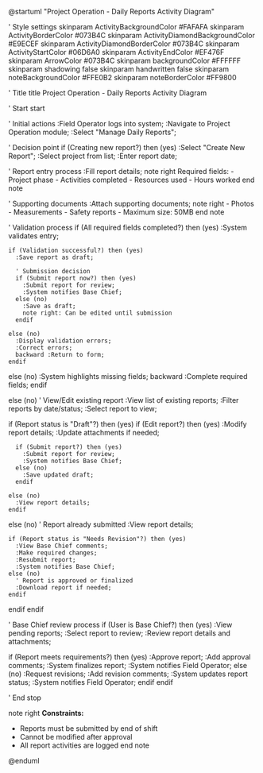 @startuml "Project Operation - Daily Reports Activity Diagram"

' Style settings
skinparam ActivityBackgroundColor #FAFAFA
skinparam ActivityBorderColor #073B4C
skinparam ActivityDiamondBackgroundColor #E9ECEF
skinparam ActivityDiamondBorderColor #073B4C
skinparam ActivityStartColor #06D6A0
skinparam ActivityEndColor #EF476F
skinparam ArrowColor #073B4C
skinparam backgroundColor #FFFFFF
skinparam shadowing false
skinparam handwritten false
skinparam noteBackgroundColor #FFE0B2
skinparam noteBorderColor #FF9800

' Title
title Project Operation - Daily Reports Activity Diagram

' Start
start

' Initial actions
:Field Operator logs into system;
:Navigate to Project Operation module;
:Select "Manage Daily Reports";

' Decision point
if (Creating new report?) then (yes)
  :Select "Create New Report";
  :Select project from list;
  :Enter report date;
  
  ' Report entry process
  :Fill report details;
  note right
    Required fields:
    - Project phase
    - Activities completed
    - Resources used
    - Hours worked
  end note
  
  ' Supporting documents
  :Attach supporting documents;
  note right
    - Photos
    - Measurements
    - Safety reports
    - Maximum size: 50MB
  end note
  
  ' Validation process
  if (All required fields completed?) then (yes)
    :System validates entry;
    
    if (Validation successful?) then (yes)
      :Save report as draft;
      
      ' Submission decision
      if (Submit report now?) then (yes)
        :Submit report for review;
        :System notifies Base Chief;
      else (no)
        :Save as draft;
        note right: Can be edited until submission
      endif
      
    else (no)
      :Display validation errors;
      :Correct errors;
      backward :Return to form;
    endif
    
  else (no)
    :System highlights missing fields;
    backward :Complete required fields;
  endif
  
else (no)
  ' View/Edit existing report
  :View list of existing reports;
  :Filter reports by date/status;
  :Select report to view;
  
  if (Report status is "Draft"?) then (yes)
    if (Edit report?) then (yes)
      :Modify report details;
      :Update attachments if needed;
      
      if (Submit report?) then (yes)
        :Submit report for review;
        :System notifies Base Chief;
      else (no)
        :Save updated draft;
      endif
      
    else (no)
      :View report details;
    endif
    
  else (no)
    ' Report already submitted
    :View report details;
    
    if (Report status is "Needs Revision"?) then (yes)
      :View Base Chief comments;
      :Make required changes;
      :Resubmit report;
      :System notifies Base Chief;
    else (no)
      ' Report is approved or finalized
      :Download report if needed;
    endif
  endif
endif

' Base Chief review process
if (User is Base Chief?) then (yes)
  :View pending reports;
  :Select report to review;
  :Review report details and attachments;
  
  if (Report meets requirements?) then (yes)
    :Approve report;
    :Add approval comments;
    :System finalizes report;
    :System notifies Field Operator;
  else (no)
    :Request revisions;
    :Add revision comments;
    :System updates report status;
    :System notifies Field Operator;
  endif
endif

' End
stop

note right
  <b>Constraints:</b>
  - Reports must be submitted by end of shift
  - Cannot be modified after approval
  - All report activities are logged
end note

@enduml 